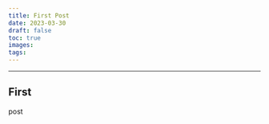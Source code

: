 ```yaml
---
title: First Post
date: 2023-03-30
draft: false
toc: true
images:
tags: 
---
```


----
## First

post